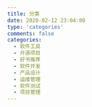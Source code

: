 ```yaml
---
title: 分类
date: 2020-02-12 23:04:00
type: 'categories'
comments: false
categories:
  - 软件工具
  - 开源项目
  - 好书推荐
  - 软件开发
  - 产品设计
  - 运维管理
  - 软件测试
  - 项目管理
---
```

